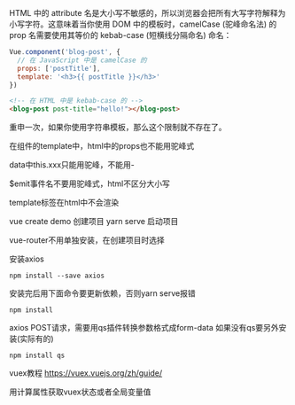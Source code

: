 HTML 中的 attribute 名是大小写不敏感的，所以浏览器会把所有大写字符解释为小写字符。这意味着当你使用 DOM 中的模板时，camelCase (驼峰命名法) 的 prop 名需要使用其等价的 kebab-case (短横线分隔命名) 命名：
```javascript
Vue.component('blog-post', {
  // 在 JavaScript 中是 camelCase 的
  props: ['postTitle'],
  template: '<h3>{{ postTitle }}</h3>'
})
```
```html
<!-- 在 HTML 中是 kebab-case 的 -->
<blog-post post-title="hello!"></blog-post>
```

重申一次，如果你使用字符串模板，那么这个限制就不存在了。

在组件的template中，html中的props也不能用驼峰式

data中this.xxx只能用驼峰，不能用-

$emit事件名不要用驼峰式，html不区分大小写

template标签在html中不会渲染

vue create demo 创建项目
yarn serve 启动项目

vue-router不用单独安装，在创建项目时选择


安装axios
```
npm install --save axios
```

安装完后用下面命令要更新依赖，否则yarn serve报错
```
npm install
```

axios POST请求，需要用qs插件转换参数格式成form-data
如果没有qs要另外安装(实际有的)
```
npm install qs
```

vuex教程
https://vuex.vuejs.org/zh/guide/


用计算属性获取vuex状态或者全局变量值




